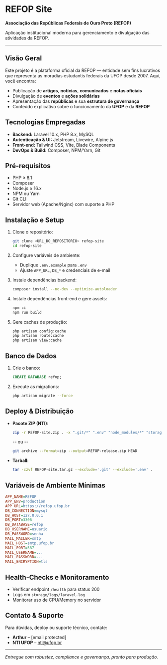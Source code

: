 # REFOP Site

**Associação das Repúblicas Federais de Ouro Preto (REFOP)**

Aplicação institucional moderna para gerenciamento e divulgação das atividades da REFOP.

---

## Visão Geral

Este projeto é a plataforma oficial da REFOP — entidade sem fins lucrativos que representa as moradias estudantis federais da UFOP desde 2007. Aqui, você encontra:

- Publicação de **artigos**, **notícias**, **comunicados** e **notas oficiais**
- Divulgação de **eventos** e **ações solidárias**
- Apresentação das **repúblicas** e sua **estrutura de governança**
- Conteúdo explicativo sobre o funcionamento da **UFOP** e da **REFOP**

## Tecnologias Empregadas

- **Backend:** Laravel 10.x, PHP 8.x, MySQL
- **Autenticação & UI:** Jetstream, Livewire, Alpine.js
- **Front-end:** Tailwind CSS, Vite, Blade Components
- **DevOps & Build:** Composer, NPM/Yarn, Git

## Pré-requisitos

- PHP ≥ 8.1
- Composer
- Node.js ≥ 16.x
- NPM ou Yarn
- Git CLI
- Servidor web (Apache/Nginx) com suporte a PHP

## Instalação e Setup

1. Clone o repositório:
   ```bash
   git clone <URL_DO_REPOSITORIO> refop-site
   cd refop-site
    ```

2. Configure variáveis de ambiente:

   * Duplique `.env.example` para `.env`
   * Ajuste `APP_URL`, `DB_*` e credenciais de e-mail

3. Instale dependências backend:

   ```bash
   composer install --no-dev --optimize-autoloader
   ```

4. Instale dependências front-end e gere assets:

   ```bash
   npm ci
   npm run build
   ```

5. Gere caches de produção:

   ```bash
   php artisan config:cache
   php artisan route:cache
   php artisan view:cache
   ```

## Banco de Dados

1. Crie o banco:

   ```sql
   CREATE DATABASE refop;
   ```
2. Execute as migrations:

   ```bash
   php artisan migrate --force
   ```

## Deploy & Distribuição

* **Pacote ZIP (NTI)**:

  ```bash
  zip -r REFOP-site.zip . -x ".git/*" ".env" "node_modules/*" "storage/logs/*"
  ```

  \-- ou --

  ```bash
  git archive --format=zip --output=REFOP-release.zip HEAD
  ```

* **Tarball**:

  ```bash
  tar -czvf REFOP-site.tar.gz --exclude='.git' --exclude='.env' .
  ```

## Variáveis de Ambiente Mínimas

```ini
APP_NAME=REFOP
APP_ENV=production
APP_URL=https://refop.ufop.br
DB_CONNECTION=mysql
DB_HOST=127.0.0.1
DB_PORT=3306
DB_DATABASE=refop
DB_USERNAME=usuario
DB_PASSWORD=senha
MAIL_MAILER=smtp
MAIL_HOST=smtp.ufop.br
MAIL_PORT=587
MAIL_USERNAME=...
MAIL_PASSWORD=...
MAIL_ENCRYPTION=tls
```

## Health-Checks e Monitoramento

* Verificar endpoint `/health` para status 200
* Logs em `storage/logs/laravel.log`
* Monitorar uso de CPU/Memory no servidor

## Contato & Suporte

Para dúvidas, deploy ou suporte técnico, contate:

* **Arthur** – \[email protected]
* **NTI UFOP** – [nti@ufop.br](mailto:nti@ufop.br)

---

*Entregue com robustez, compliance e governança, pronto para produção.*